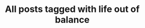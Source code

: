 ---
layout: tag
title: "All posts tagged with life out of balance"
permalink: /weblog/tags/life-out-of-balance/
taxonomy: life out of balance
---